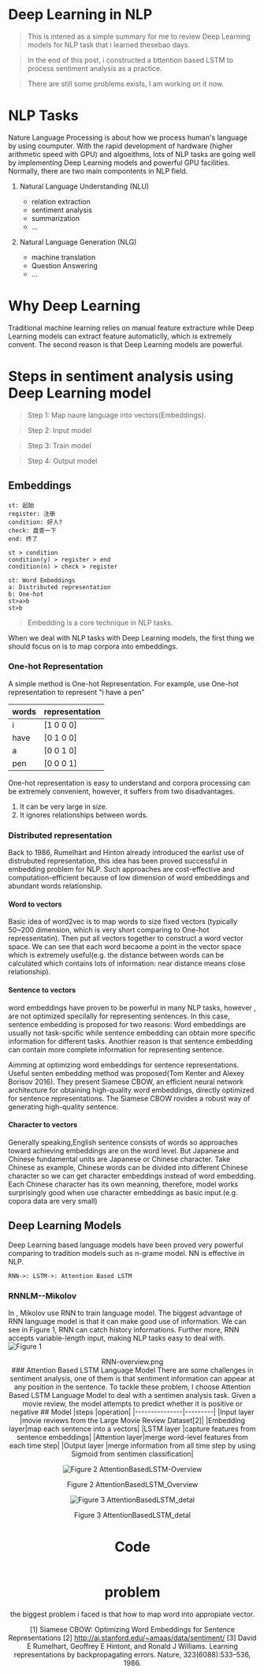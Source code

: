 
# Deep Learning in NLP

> This is intened as a simple summary for me to review Deep Learning models for NLP task that i learned thesebao days.

> In the end of this post, i constructed a bttention based LSTM to process sentiment analysis as a practice.

> There are still some problems exists, I am working on it now.

# NLP Tasks
Nature Language Processing is about how we process human's language by using coumputer. With the rapid development of hardware (higher arithmetic speed with GPU) and  algoeithms, lots of NLP tasks are going well by implementing Deep Learning models and powerful GPU facilities.
Normally, there are two main compontents in NLP field.

1. Natural Language Understanding (NLU)
	* relation extraction
	* sentiment analysis
	* summarization
	* ...


2. Natural Language Generation (NLG)
	* machine translation
	* Question Answering
	* ...

# Why Deep Learning

Traditional machine learning relies on manual feature extracture while Deep Learning models can extract feature automaticlly, which is extremely convent.
The second reason is that Deep Learning models are powerful.
# Steps in sentiment analysis using Deep Learning model
> Step 1: Map naure language into vectors(Embeddings).

> Step 2: Input model

> Step 3: Train model

> Step 4: Output model

## Embeddings
```flow
st: 起始
register: 注册
condition: 好人?
check: 盘查一下
end: 终了

st > condition
condition(y) > register > end
condition(n) > check > register
```

```flow
st: Word Embeddings
a: Distributed representation
b: One-hot
st>a>b
st>b
```

> Embedding is a core technique in NLP tasks.

When we deal with NLP tasks with Deep Learning models, the first thing we should focus on is to map corpora into embeddings.

### One-hot Representation

A simple method is One-hot Representation.
For example, use One-hot representation to represent "i have a pen"   

|words|representation|
|-----|--------------|
|i|     [1 0 0 0]|
|have|  [0 1 0 0]|
|a|     [0 0 1 0]|
|pen|   [0 0 0 1]|
One-hot representation is easy to understand and corpora processing can be extremely convenient, however, it suffers from two disadvantages.

1. It can be very large in size.
2. It ignores relationships between words.

### Distributed representation
Back to 1986, Rumelhart and Hinton already introduced the earlist use of distrubuted representation, this idea has been proved successful in embedding problem for NLP.
Such approaches are cost-effective and computation-efficient because of low dimension of word embeddings and abundant words relationship.
#### Word to vectors
Basic idea of word2vec is to map words to size fixed vectors (typically 50~200 dimension, which is very short comparing to One-hot repressentatin). Then put all vectors together to construct a word vector space. We can see that each word becaome a point in the vector space which is extremely useful(e.g. the distance between words can be calculated which contains lots of information: near distance means close relationship).





#### Sentence to vectors

word embeddings have proven to be powerful in many NLP tasks, however , are not optimized specilally for representing sentences. In this case, sentence embedding is proposed for two reasons: Word embeddings are usually not task-spcific while sentence embedding can obtain more specific information for different tasks. Anothier reason is that sentence embedding can contain more complete information for representing sentence.

Aimming at optimizing  word  embeddings  for sentence representations. Useful senten embedding method was proposed(Tom Kenter and Alexey Borisov 2016). They present Siamese CBOW, an efficient neural network architecture for obtaining high-quality word embeddings,  directly  optimized  for  sentence representations.
The Siamese CBOW rovides a robust way of generating high-quality sentence.

#### Character to vectors
Generally speaking,English sentence consists of words so approaches toward achieving embeddings are on the word level.
But Japanese and Chinese fundamental units are  Japanese or Chinese character.
Take Chinese as example, Chinese words can be divided into different Chinese character so we can get character embeddings instead of word embedding. Each Chinese character has its own meanning, therefore, model works surprisingly good when use character embeddings as basic input.(e.g. copora data are very small)



## Deep Learning Models
Deep Learning based language models have been proved very powerful  comparing to tradition models such as n-grame model.
NN is effective in NLP.
```sequence
RNN->: LSTM->: Attention Based LSTM
```
### RNNLM--Mikolov
In <Recurrent neural network based language model>, Mikolov use RNN to train language model. The biggest advantage of RNN language model is that it can make good use of information. We can see in Figure 1, RNN can catch history informations. Further more, RNN accepts variable-length input, making NLP tasks easy to deal with.
![Figure 1](../../graph/RNN-overview.png)
<center>RNN-overview.png<center/>
### Attention Based LSTM Language Model
There are some challenges in sentiment analysis, one of them is that sentiment information can appear at any position in the sentence. To tackle these problem, I choose Attention Based LSTM Language Model to deal with a sentimen analysis task.
Given a movie review, the model attempts to predict whether it is positive or negative
## Model
|steps          |operation|
|---------------|---------|
|Input layer    |movie reviews from the Large Movie Review Dataset[2]|
|Embedding layer|map each sentence into a vectors|
|LSTM layer     |capture features from sentence embeddings|
|Attention layer|merge word-level features from each time step|
|Output layer   |merge information from all time step by using Sigmoid from sentimen classification|

 ![Figure 2 AttentionBasedLSTM-Overview](../../graph/AttentionBasedLSTM-Overview.png)
<center> Figure 2 AttentionBasedLSTM_Overview <center>

![Figure 3 AttentionBasedLSTM_detal](../../graph/AttentionBasedLSTM_detal.png)
<center> Figure 3 AttentionBasedLSTM_detal <center>

# Code

```python

```
# problem
the biggest problem i faced is that how to map word into appropiate vector.

[1] Siamese CBOW: Optimizing Word Embeddings for Sentence Representations
[2] http://ai.stanford.edu/~amaas/data/sentiment/
[3] David E Rumelhart, Geoffrey E Hintont, and Ronald J Williams. Learning representations by backpropagating errors. Nature, 323(6088):533–536, 1986.
